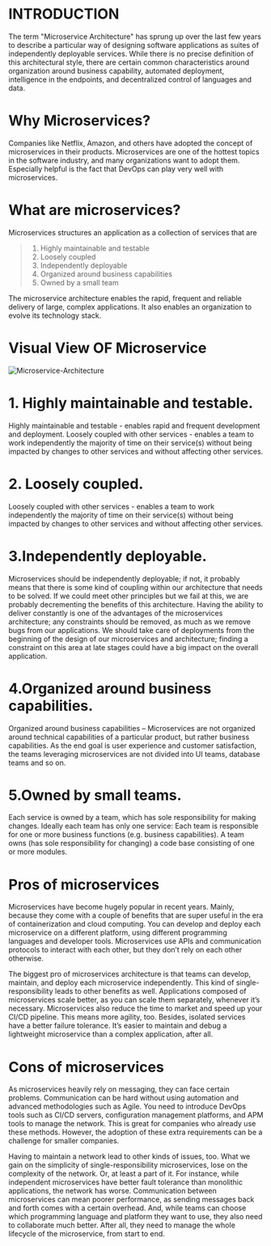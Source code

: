 # INTRODUCTION
The term "Microservice Architecture" has sprung up over the last few years to describe a particular way of designing software applications as suites of independently deployable services. While there is no precise definition of this architectural style, there are certain common characteristics around organization around business capability, automated deployment, intelligence in the endpoints, and decentralized control of languages and data.

# Why Microservices?
Companies like Netflix, Amazon, and others have adopted the concept of microservices in their products. Microservices are one of the hottest topics in the software industry, and many organizations want to adopt them. Especially helpful is the fact that DevOps can play very well with microservices.

# What are microservices?
Microservices structures an application as a collection of services that are
> 1. Highly maintainable and testable
> 2. Loosely coupled
> 3. Independently deployable
> 4. Organized around business capabilities
> 5. Owned by a small team

The microservice architecture enables the rapid, frequent and reliable delivery of large, complex applications. It also enables an organization to evolve its technology stack.

# Visual View OF Microservice

![Microservice-Architecture](https://user-images.githubusercontent.com/33847438/78710128-57515700-7904-11ea-9a77-2a9cd78b5f8b.png)

# 1. Highly maintainable and testable.
Highly maintainable and testable - enables rapid and frequent development and deployment. Loosely coupled with other services - enables a team to work independently the majority of time on their service(s) without being impacted by changes to other services and without affecting other services.

# 2. Loosely coupled.
Loosely coupled with other services - enables a team to work independently the majority of time on their service(s) without being impacted by changes to other services and without affecting other services.

# 3.Independently deployable.
Microservices should be independently deployable; if not, it probably means that there is some kind of coupling within our architecture that needs to be solved. If we could meet other principles but we fail at this, we are probably decrementing the benefits of this architecture.
Having the ability to deliver constantly is one of the advantages of the microservices architecture; any constraints should be removed, as much as we remove bugs from our applications.
We should take care of deployments from the beginning of the design of our microservices and architecture; finding a constraint on this area at late stages could have a big impact on the overall application.

# 4.Organized around business capabilities.
Organized around business capabilities – Microservices are not organized around technical capabilities of a particular product, but rather business capabilities. As the end goal is user experience and customer satisfaction, the teams leveraging microservices are not divided into UI teams, database teams and so on.

# 5.Owned by small teams.
Each service is owned by a team, which has sole responsibility for making changes. Ideally each team has only one service: Each team is responsible for one or more business functions (e.g. business capabilities). A team owns (has sole responsibility for changing) a code base consisting of one or more modules.

# Pros of microservices
Microservices have become hugely popular in recent years. Mainly, because they come with a couple of benefits that are super useful in the era of containerization and cloud computing. You can develop and deploy each microservice on a different platform, using different programming languages and developer tools. Microservices use APIs and communication protocols to interact with each other, but they don’t rely on each other otherwise.

The biggest pro of microservices architecture is that teams can develop, maintain, and deploy each microservice independently. This kind of single-responsibility leads to other benefits as well. Applications composed of microservices scale better, as you can scale them separately, whenever it’s necessary. Microservices also reduce the time to market and speed up your CI/CD pipeline. This means more agility, too. Besides, isolated services have a better failure tolerance. It’s easier to maintain and debug a lightweight microservice than a complex application, after all.

# Cons of microservices
As microservices heavily rely on messaging, they can face certain problems. Communication can be hard without using automation and advanced methodologies such as Agile. You need to introduce DevOps tools such as CI/CD servers, configuration management platforms, and APM tools to manage the network. This is great for companies who already use these methods. However, the adoption of these extra requirements can be a challenge for smaller companies.

Having to maintain a network lead to other kinds of issues, too. What we gain on the simplicity of single-responsibility microservices, lose on the complexity of the network. Or, at least a part of it. For instance, while independent microservices have better fault tolerance than monolithic applications, the network has worse.
Communication between microservices can mean poorer performance, as sending messages back and forth comes with a certain overhead. And, while teams can choose which programming language and platform they want to use, they also need to collaborate much better. After all, they need to manage the whole lifecycle of the microservice, from start to end.
